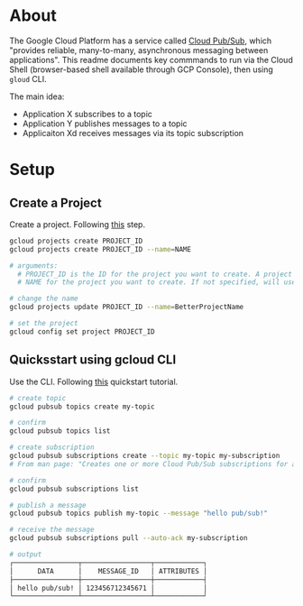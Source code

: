 # About
The Google Cloud Platform has a service called [Cloud Pub/Sub](https://cloud.google.com/pubsub/), which "provides reliable, many-to-many, asynchronous messaging between applications". This readme documents key commmands to run via the Cloud Shell (browser-based shell available through GCP Console), then using `gloud` CLI.

The main idea:
* Application X subscribes to a topic
* Application Y publishes messages to a topic
* Applicaiton Xd receives messages via its topic subscription


# Setup

## Create a Project
Create a project. Following [this](https://cloud.google.com/resource-manager/docs/creating-managing-projects) step.

```bash
gcloud projects create PROJECT_ID
gcloud projects create PROJECT_ID --name=NAME

# arguments:
  # PROJECT_ID is the ID for the project you want to create. A project ID must start with a lowercase letter, and can contain only ASCII letters, digits, and hyphens, and must be between 6 and 30 characters.
  # NAME for the project you want to create. If not specified, will use project id as name.

# change the name
gcloud projects update PROJECT_ID --name=BetterProjectName

# set the project
gcloud config set project PROJECT_ID
```

## Quicksstart using gcloud CLI
Use the CLI. Following [this](https://cloud.google.com/pubsub/docs/quickstart-cli) quickstart tutorial.

```bash
# create topic
gcloud pubsub topics create my-topic

# confirm
gcloud pubsub topics list

# create subscription
gcloud pubsub subscriptions create --topic my-topic my-subscription
# From man page: "Creates one or more Cloud Pub/Sub subscriptions for a given topic. The new subscription defaults to a PULL subscription unless a push endpoint is specified."

# confirm
gcloud pubsub subscriptions list

# publish a message
gcloud pubsub topics publish my-topic --message "hello pub/sub!"

# receive the message
gcloud pubsub subscriptions pull --auto-ack my-subscription

# output
┌────────────────┬─────────────────┬────────────┐
│      DATA      │    MESSAGE_ID   │ ATTRIBUTES │
├────────────────┼─────────────────┼────────────┤
│ hello pub/sub! │ 123456712345671 │            │
└────────────────┴─────────────────┴────────────┘
```

